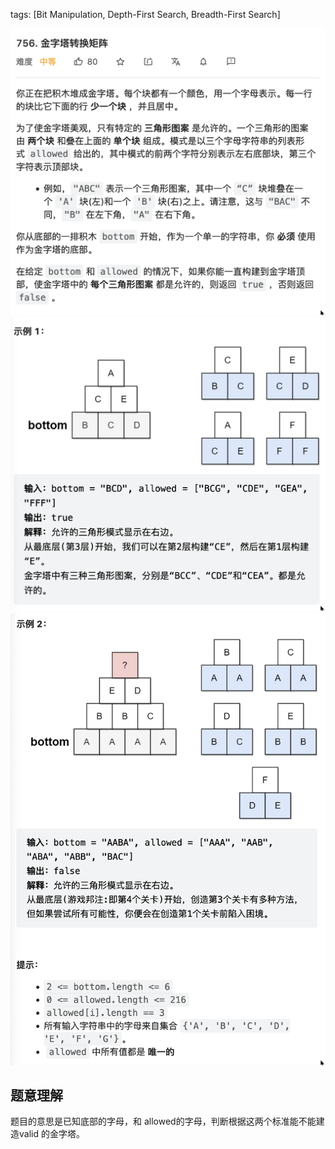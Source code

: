 tags: [Bit Manipulation, Depth-First Search, Breadth-First Search]

![](https://raw.githubusercontent.com/emmableu/image/master/202208151121178.png)
![](https://raw.githubusercontent.com/emmableu/image/master/202208151121920.png)
![](https://raw.githubusercontent.com/emmableu/image/master/202208151122838.png)

## 题意理解

题目的意思是已知底部的字母，和 allowed的字母，判断根据这两个标准能不能建造valid 的金字塔。


